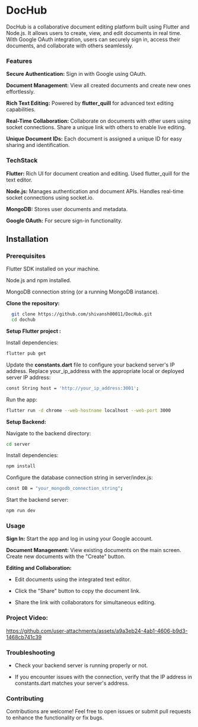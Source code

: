 
# DocHub

DocHub is a collaborative document editing platform built using Flutter and Node.js. It allows users to create, view, and edit documents in real time. With Google OAuth integration, users can securely sign in, access their documents, and collaborate with others seamlessly.




### Features

**Secure Authentication:**
    Sign in with Google using OAuth.

**Document Management:** 
    View all created documents and create new ones effortlessly.

**Rich Text Editing:**
    Powered by **flutter_quill** for advanced text editing capabilities.

**Real-Time Collaboration:**
    Collaborate on documents with other users using socket connections. Share a unique link with others to enable live editing.

**Unique Document IDs:**
    Each document is assigned a unique ID for easy sharing and identification.     


### TechStack
**Flutter:** Rich UI for document creation and editing. Used flutter_quill for the text editor.


**Node.js:** Manages authentication and document APIs.
Handles real-time socket connections using socket.io.

**MongoDB:** Stores user documents and metadata.

**Google OAuth:** For secure sign-in functionality.




## Installation
### Prerequisites
Flutter SDK installed on your machine.

Node.js and npm installed.

MongoDB connection string (or a running MongoDB instance).

**Clone the repository:**

```bash
  git clone https://github.com/shivansh00011/DocHub.git  
  cd dochub  

```

**Setup Flutter project :**

Install dependencies:

```bash
flutter pub get   

```

Update the **constants.dart** file to configure your backend server's IP address. Replace your_ip_address with the appropriate local or deployed server IP address:

```bash
const String host = 'http://your_ip_address:3001';  

```

Run the app:

```bash
flutter run -d chrome --web-hostname localhost --web-port 3000   

```


**Setup Backend:**

Navigate to the backend directory:

```bash
cd server  

```
Install dependencies:

```bash
npm install   

```
Configure the database connection string in server/index.js:

```bash
const DB = "your_mongodb_connection_string";    

```

Start the backend server:

```bash
npm run dev      

```


### Usage

**Sign In:** Start the app and log in using your Google account.

**Document Management:** View existing documents on the main screen.
Create new documents with the "Create" button.

**Editing and Collaboration:** 

* Edit documents using the integrated text editor.

* Click the "Share" button to copy the document link.

* Share the link with collaborators for simultaneous editing.

### Project Video:



https://github.com/user-attachments/assets/a9a3eb24-4ab1-4606-b9d3-1468cb741c39




### Troubleshooting

* Check your backend server is running properly or not.

* If you encounter issues with the connection, verify that the IP address in constants.dart matches your server's address.

### Contributing

Contributions are welcome! Feel free to open issues or submit pull requests to enhance the functionality or fix bugs.


